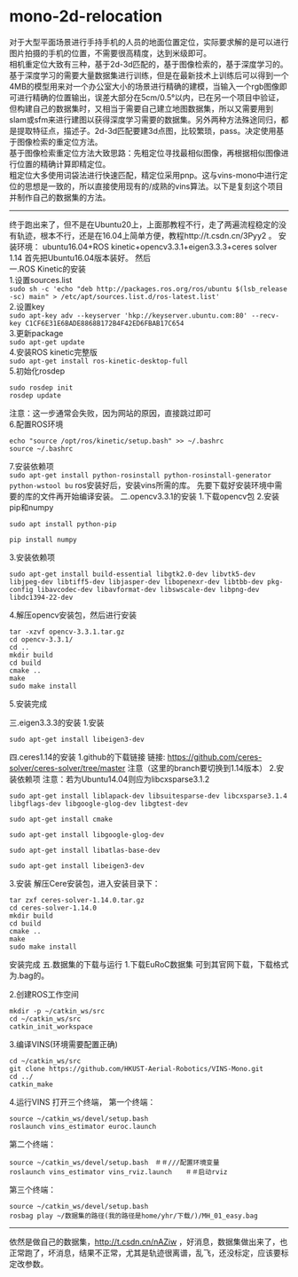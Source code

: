 # mono-2d-relocation  
对于大型平面场景进行手持手机的人员的地面位置定位，实际要求解的是可以进行图片拍摄的手机的位置，不需要很高精度，达到米级即可。  
相机重定位大致有三种，基于2d-3d匹配的，基于图像检索的，基于深度学习的。基于深度学习的需要大量数据集进行训练，但是在最新技术上训练后可以得到一个4MB的模型用来对一个办公室大小的场景进行精确的建模，当输入一个rgb图像即可进行精确的位置输出，误差大部分在5cm/0.5°以内，已在另一个项目中验证，但构建自己的数据集时，又相当于需要自己建立地图数据集，所以又需要用到slam或sfm来进行建图以获得深度学习需要的数据集。另外两种方法殊途同归，都是提取特征点，描述子。2d-3d匹配要建3d点图，比较繁琐，pass。决定使用基于图像检索的重定位方法。  
基于图像检索重定位方法大致思路：先粗定位寻找最相似图像，再根据相似图像进行位置的精确计算即精定位。  
粗定位大多使用词袋法进行快速匹配，精定位采用pnp。这与vins-mono中进行定位的思想是一致的，所以直接使用现有的/成熟的vins算法。以下是复刻这个项目并制作自己的数据集的方法。

---
终于跑出来了，但不是在Ubuntu20上，上面那教程不行，走了两遍流程稳定的没有轨迹，根本不行，还是在16.04上简单方便，教程http://t.csdn.cn/3Pyy2 。
安装环境： ubuntu16.04+ROS kinetic+opencv3.3.1+eigen3.3.3+ceres solver 1.14 
首先把Ubuntu16.04版本装好。
然后  
一.ROS Kinetic的安装  
1.设置sources.list  
```sudo sh -c 'echo "deb http://packages.ros.org/ros/ubuntu $(lsb_release -sc) main" > /etc/apt/sources.list.d/ros-latest.list'```  
2.设置key  
```sudo apt-key adv --keyserver 'hkp://keyserver.ubuntu.com:80' --recv-key C1CF6E31E6BADE8868B172B4F42ED6FBAB17C654```  
3.更新package  
```sudo apt-get update```  
4.安装ROS kinetic完整版  
```sudo apt-get install ros-kinetic-desktop-full```  
5.初始化rosdep  
```
sudo rosdep init
rosdep update
```
注意：这一步通常会失败，因为网站的原因，直接跳过即可  
6.配置ROS环境  
```
echo "source /opt/ros/kinetic/setup.bash" >> ~/.bashrc
source ~/.bashrc
```  
7.安装依赖项  
```sudo apt-get install python-rosinstall python-rosinstall-generator python-wstool bu```
ros安装好后，安装vins所需的库。
先要下载好安装环境中需要的库的文件再开始编译安装。
二.opencv3.3.1的安装
1.下载opencv包
2.安装pip和numpy
```
sudo apt install python-pip
```
```
pip install numpy
```
3.安装依赖项
```
sudo apt-get install build-essential libgtk2.0-dev libvtk5-dev libjpeg-dev libtiff5-dev libjasper-dev libopenexr-dev libtbb-dev pkg-config libavcodec-dev libavformat-dev libswscale-dev libpng-dev libdc1394-22-dev
```
4.解压opencv安装包，然后进行安装
```
tar -xzvf opencv-3.3.1.tar.gz
cd opencv-3.3.1/
cd ..
mkdir build
cd build
cmake ..
make
sudo make install
```
5.安装完成

三.eigen3.3.3的安装
1.安装
```
sudo apt-get install libeigen3-dev
```
四.ceres1.14的安装
1.github的下载链接
链接: https://github.com/ceres-solver/ceres-solver/tree/master
注意（这里的branch要切换到1.14版本）
2.安装依赖项
注意：若为Ubuntu14.04则应为libcxsparse3.1.2
```
sudo apt-get install liblapack-dev libsuitesparse-dev libcxsparse3.1.4 libgflags-dev libgoogle-glog-dev libgtest-dev
```
```
sudo apt-get install cmake
```
```
sudo apt-get install libgoogle-glog-dev
```
```
sudo apt-get install libatlas-base-dev
```
```
sudo apt-get install libeigen3-dev
```
3.安装
解压Cere安装包，进入安装目录下：
```
tar zxf ceres-solver-1.14.0.tar.gz
cd ceres-solver-1.14.0
mkdir build
cd build
cmake ..
make
sudo make install
```
安装完成
五.数据集的下载与运行
1.下载EuRoC数据集
可到其官网下载，下载格式为.bag的。

2.创建ROS工作空间
```
mkdir -p ~/catkin_ws/src
cd ~/catkin_ws/src
catkin_init_workspace
```
3.编译VINS(环境需要配置正确)
```
cd ~/catkin_ws/src
git clone https://github.com/HKUST-Aerial-Robotics/VINS-Mono.git
cd ../
catkin_make
```
4.运行VINS
打开三个终端，
第一个终端：
```
source ~/catkin_ws/devel/setup.bash
roslaunch vins_estimator euroc.launch
```
第二个终端：
```
source ~/catkin_ws/devel/setup.bash　＃＃///配置环境变量
roslaunch vins_estimator vins_rviz.launch　　＃＃启动rviz
```
第三个终端：
```
source ~/catkin_ws/devel/setup.bash
rosbag play ~/数据集的路径(我的路径是home/yhr/下载/)/MH_01_easy.bag
```
---
依然是做自己的数据集，http://t.csdn.cn/nAZiw ，好消息，数据集做出来了，也正常跑了，坏消息，结果不正常，尤其是轨迹很离谱，乱飞，还没标定，应该要标定改参数。    
